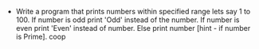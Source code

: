 - Write a program that prints numbers within specified range lets say 1 to 100. If number is odd print 'Odd'
  instead of the number. If number is even print 'Even' instead of number. Else print number [hint - if number is Prime].
 coop